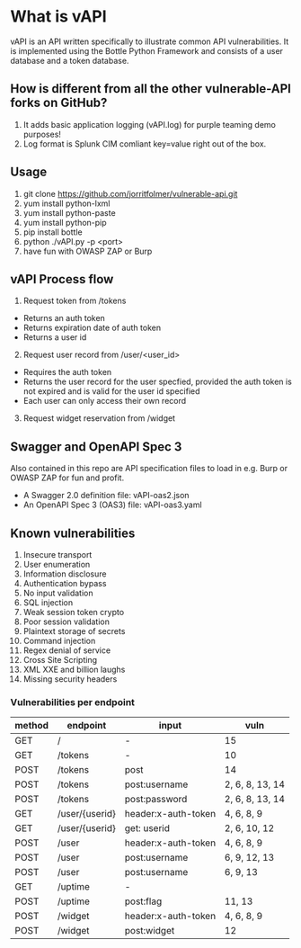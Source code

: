 # What is vAPI

vAPI is an API written specifically to illustrate common API vulnerabilities.
It is implemented using the Bottle Python Framework and consists of a user database and a token database.

## How is different from all the other vulnerable-API forks on GitHub?

1. It adds basic application logging (vAPI.log) for purple teaming demo purposes! 
2. Log format is Splunk CIM comliant key=value right out of the box.

## Usage

1. git clone https://github.com/jorritfolmer/vulnerable-api.git
2. yum install python-lxml
3. yum install python-paste
4. yum install python-pip
5. pip install bottle
6. python ./vAPI.py -p \<port\>
7. have fun with OWASP ZAP or Burp

## vAPI Process flow

1. Request token from /tokens
  * Returns an auth token
  * Returns expiration date of auth token
  * Returns a user id
2. Request user record from /user/<user_id>
  * Requires the auth token
  * Returns the user record for the user specfied, provided the auth token is not expired and is valid for the user id specified
  * Each user can only access their own record
3. Request widget reservation from /widget

## Swagger and OpenAPI Spec 3

Also contained in this repo are API specification files to load in e.g. Burp or OWASP ZAP for fun and profit.

- A Swagger 2.0 definition file: vAPI-oas2.json
- An OpenAPI Spec 3 (OAS3) file: vAPI-oas3.yaml

## Known vulnerabilities

1. Insecure transport
2. User enumeration
3. Information disclosure
4. Authentication bypass
5. No input validation
6. SQL injection
8. Weak session token crypto
9. Poor session validation
10. Plaintext storage of secrets
11. Command injection
12. Regex denial of service
13. Cross Site Scripting
14. XML XXE and billion laughs
15. Missing security headers 

### Vulnerabilities per endpoint

| method | endpoint       | input               | vuln            
|--------|----------------|---------------------|-----------------
| GET    | /              | -                   | 15              
| GET    | /tokens        | -                   | 10              
| POST   | /tokens        | post                | 14              
| POST   | /tokens        | post:username       | 2, 6, 8, 13, 14 
| POST   | /tokens        | post:password       | 2, 6, 8, 13, 14 
| GET    | /user/{userid} | header:x-auth-token | 4, 6, 8, 9      
| GET    | /user/{userid} | get: userid         | 2, 6, 10, 12    
| POST   | /user          | header:x-auth-token | 4, 6, 8, 9      
| POST   | /user          | post:username       | 6, 9, 12, 13    
| POST   | /user          | post:username       | 6, 9, 13        
| GET    | /uptime        | -                   |                 
| POST   | /uptime        | post:flag           | 11, 13          
| POST   | /widget        | header:x-auth-token | 4, 6, 8, 9      
| POST   | /widget        | post:widget         | 12              


